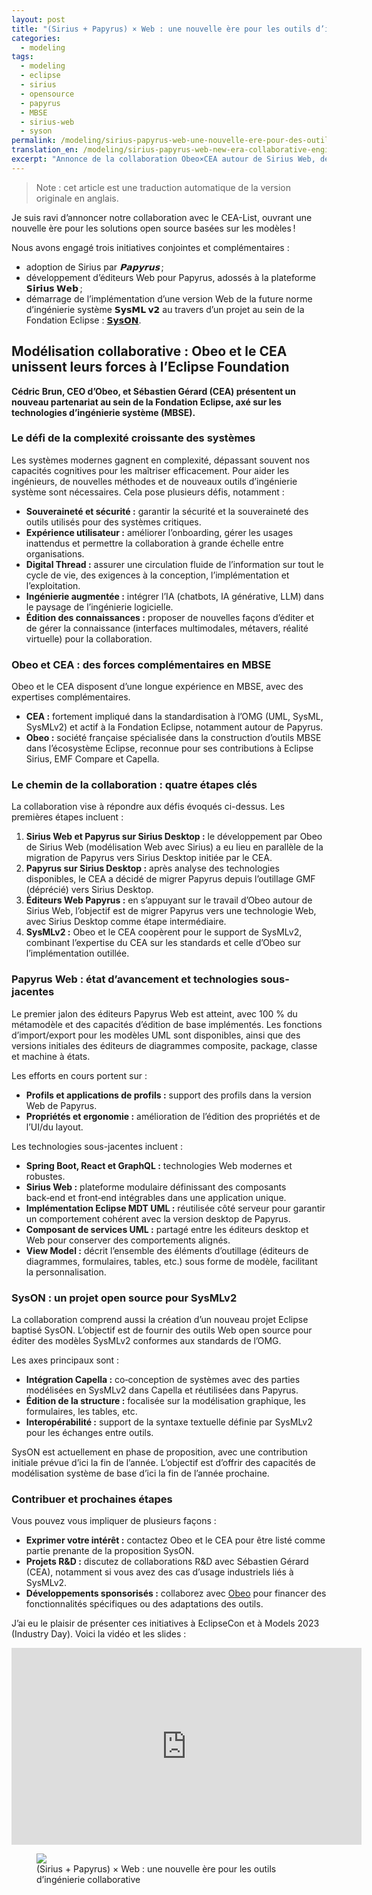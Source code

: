 ```yaml
---
layout: post
title: "(Sirius + Papyrus) × Web : une nouvelle ère pour les outils d’ingénierie collaborative"
categories:
  - modeling
tags:
  - modeling
  - eclipse
  - sirius
  - opensource
  - papyrus
  - MBSE
  - sirius-web
  - syson
permalink: /modeling/sirius-papyrus-web-une-nouvelle-ere-pour-des-outils-d-ingenierie-collaborative/
translation_en: /modeling/sirius-papyrus-web-new-era-collaborative-engineering-tools/
excerpt: "Annonce de la collaboration Obeo×CEA autour de Sirius Web, des éditeurs Papyrus Web et de SysMLv2 avec SysON — pour les leaders MBSE cherchant des outils web ouverts et collaboratifs, et pourquoi c’est important maintenant."
---
```

> Note : cet article est une traduction automatique de la version originale en anglais.

Je suis ravi d’annoncer notre collaboration avec le CEA-List, ouvrant une nouvelle ère pour les solutions open source basées sur les modèles !

Nous avons engagé trois initiatives conjointes et complémentaires :
- adoption de Sirius par *𝗣𝗮𝗽𝘆𝗿𝘂𝘀* ;
- développement d’éditeurs Web pour Papyrus, adossés à la plateforme **𝗦𝗶𝗿𝗶𝘂𝘀 𝗪𝗲𝗯** ;
- démarrage de l’implémentation d’une version Web de la future norme d’ingénierie système **𝗦𝘆𝘀𝗠𝗟 𝘃𝟮** au travers d’un projet au sein de la Fondation Eclipse : [𝗦𝘆𝘀𝗢𝗡](https://projects.eclipse.org/proposals/eclipse-syson).

## Modélisation collaborative : Obeo et le CEA unissent leurs forces à l’Eclipse Foundation

**Cédric Brun, CEO d’Obeo, et Sébastien Gérard (CEA) présentent un nouveau partenariat au sein de la Fondation Eclipse, axé sur les technologies d’ingénierie système (MBSE).**

### Le défi de la complexité croissante des systèmes

Les systèmes modernes gagnent en complexité, dépassant souvent nos capacités cognitives pour les maîtriser efficacement. Pour aider les ingénieurs, de nouvelles méthodes et de nouveaux outils d’ingénierie système sont nécessaires. Cela pose plusieurs défis, notamment :
* **Souveraineté et sécurité :** garantir la sécurité et la souveraineté des outils utilisés pour des systèmes critiques.
* **Expérience utilisateur :** améliorer l’onboarding, gérer les usages inattendus et permettre la collaboration à grande échelle entre organisations.
* **Digital Thread :** assurer une circulation fluide de l’information sur tout le cycle de vie, des exigences à la conception, l’implémentation et l’exploitation.
* **Ingénierie augmentée :** intégrer l’IA (chatbots, IA générative, LLM) dans le paysage de l’ingénierie logicielle.
* **Édition des connaissances :** proposer de nouvelles façons d’éditer et de gérer la connaissance (interfaces multimodales, métavers, réalité virtuelle) pour la collaboration.

### Obeo et CEA : des forces complémentaires en MBSE

Obeo et le CEA disposent d’une longue expérience en MBSE, avec des expertises complémentaires.
* **CEA :** fortement impliqué dans la standardisation à l’OMG (UML, SysML, SysMLv2) et actif à la Fondation Eclipse, notamment autour de Papyrus.
* **Obeo :** société française spécialisée dans la construction d’outils MBSE dans l’écosystème Eclipse, reconnue pour ses contributions à Eclipse Sirius, EMF Compare et Capella.

### Le chemin de la collaboration : quatre étapes clés

La collaboration vise à répondre aux défis évoqués ci-dessus. Les premières étapes incluent :
1. **Sirius Web et Papyrus sur Sirius Desktop :** le développement par Obeo de Sirius Web (modélisation Web avec Sirius) a eu lieu en parallèle de la migration de Papyrus vers Sirius Desktop initiée par le CEA.
2. **Papyrus sur Sirius Desktop :** après analyse des technologies disponibles, le CEA a décidé de migrer Papyrus depuis l’outillage GMF (déprécié) vers Sirius Desktop.
3. **Éditeurs Web Papyrus :** en s’appuyant sur le travail d’Obeo autour de Sirius Web, l’objectif est de migrer Papyrus vers une technologie Web, avec Sirius Desktop comme étape intermédiaire.
4. **SysMLv2 :** Obeo et le CEA coopèrent pour le support de SysMLv2, combinant l’expertise du CEA sur les standards et celle d’Obeo sur l’implémentation outillée.

### Papyrus Web : état d’avancement et technologies sous-jacentes

Le premier jalon des éditeurs Papyrus Web est atteint, avec 100 % du métamodèle et des capacités d’édition de base implémentés. Les fonctions d’import/export pour les modèles UML sont disponibles, ainsi que des versions initiales des éditeurs de diagrammes composite, package, classe et machine à états.

Les efforts en cours portent sur :

* **Profils et applications de profils :** support des profils dans la version Web de Papyrus.
* **Propriétés et ergonomie :** amélioration de l’édition des propriétés et de l’UI/du layout.

Les technologies sous-jacentes incluent :
* **Spring Boot, React et GraphQL :** technologies Web modernes et robustes.
* **Sirius Web :** plateforme modulaire définissant des composants back‑end et front‑end intégrables dans une application unique.
* **Implémentation Eclipse MDT UML :** réutilisée côté serveur pour garantir un comportement cohérent avec la version desktop de Papyrus.
* **Composant de services UML :** partagé entre les éditeurs desktop et Web pour conserver des comportements alignés.
* **View Model :** décrit l’ensemble des éléments d’outillage (éditeurs de diagrammes, formulaires, tables, etc.) sous forme de modèle, facilitant la personnalisation.

### SysON : un projet open source pour SysMLv2

La collaboration comprend aussi la création d’un nouveau projet Eclipse baptisé SysON. L’objectif est de fournir des outils Web open source pour éditer des modèles SysMLv2 conformes aux standards de l’OMG.

Les axes principaux sont :
* **Intégration Capella :** co‑conception de systèmes avec des parties modélisées en SysMLv2 dans Capella et réutilisées dans Papyrus.
* **Édition de la structure :** focalisée sur la modélisation graphique, les formulaires, les tables, etc.
* **Interopérabilité :** support de la syntaxe textuelle définie par SysMLv2 pour les échanges entre outils.

SysON est actuellement en phase de proposition, avec une contribution initiale prévue d’ici la fin de l’année. L’objectif est d’offrir des capacités de modélisation système de base d’ici la fin de l’année prochaine.

### Contribuer et prochaines étapes

Vous pouvez vous impliquer de plusieurs façons :
* **Exprimer votre intérêt :** contactez Obeo et le CEA pour être listé comme partie prenante de la proposition SysON.
* **Projets R&D :** discutez de collaborations R&D avec Sébastien Gérard (CEA), notamment si vous avez des cas d’usage industriels liés à SysMLv2.
* **Développements sponsorisés :** collaborez avec [Obeo](https://www.obeosoft.com/en/services/custom-development) pour financer des fonctionnalités spécifiques ou des adaptations des outils.

J’ai eu le plaisir de présenter ces initiatives à EclipseCon et à Models 2023 (Industry Day). Voici la vidéo et les slides :

<iframe width="560" height="315" src="https://www.youtube.com/embed/18MuxEVm6y0?si=11MqkzGAu-bKylJz" title="(Sirius + Papyrus) × Web: a new Era for Collaborative Engineering tools" frameborder="0" allow="accelerometer; autoplay; clipboard-write; encrypted-media; gyroscope; picture-in-picture; web-share" referrerpolicy="strict-origin-when-cross-origin" allowfullscreen></iframe>

<figure>
    <a href="{{ site.url }}/talks/EclipseCon2023/EclipseCon_SiriusPapyrus_Web.pdf"><img src="{{ site.url }}/talks/EclipseCon2023/thumbnail.png"></a>
    <figcaption>(Sirius + Papyrus) × Web : une nouvelle ère pour les outils d’ingénierie collaborative</figcaption>
  </figure>

